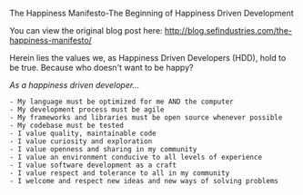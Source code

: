 The Happiness Manifesto-The Beginning of Happiness Driven Development

You can view the original blog post here: http://blog.sefindustries.com/the-happiness-manifesto/

Herein lies the values we, as Happiness Driven Developers (HDD), hold to be true. Because who doesn't want to be happy?

*As a happiness driven developer...*

    - My language must be optimized for me AND the computer
    - My development process must be agile
    - My frameworks and libraries must be open source whenever possible
    - My codebase must be tested
    - I value quality, maintainable code
    - I value curiosity and exploration
    - I value openness and sharing in my community
    - I value an environment conducive to all levels of experience
    - I value software development as a craft
    - I value respect and tolerance to all in my community
    - I welcome and respect new ideas and new ways of solving problems
